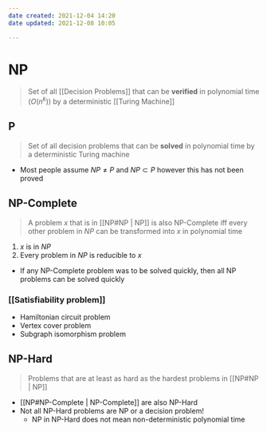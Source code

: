 ```yaml
---
date created: 2021-12-04 14:20
date updated: 2021-12-08 10:05

---
```


# NP

> Set of all [[Decision Problems]] that can be **verified** in polynomial time ($O(n^k)$) by a deterministic [[Turing Machine]]

## P

> Set of all decision problems that can be **solved** in polynomial time by a deterministic Turing machine

- Most people assume $NP \neq P$ and $NP \subset P$ however this has not been proved

## NP-Complete

> A problem $x$ that is in [[NP#NP | NP]] is also NP-Complete iff every other problem in $NP$ can be transformed into $x$ in polynomial time

1. $x$ is in $NP$
2. Every problem in $NP$ is reducible to $x$

- If any NP-Complete problem was to be solved quickly, then all NP problems can be solved quickly

### [[Satisfiability problem]]

- Hamiltonian circuit problem
- Vertex cover problem
- Subgraph isomorphism problem


## NP-Hard

> Problems that are at least as hard as the hardest problems in [[NP#NP | NP]]

- [[NP#NP-Complete | NP-Complete]] are also NP-Hard
- Not all NP-Hard problems are NP or a decision problem!
  - NP in NP-Hard does not mean non-deterministic polynomial time
